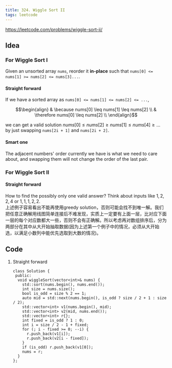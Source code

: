 ```yaml
---
title: 324. Wiggle Sort II
tags: leetcode
---
```


https://leetcode.com/problems/wiggle-sort-ii/

## Idea
### For Wiggle Sort I
Given an unsorted array `nums`, reorder it **in-place** such that `nums[0] <= nums[1] >= nums[2] <= nums[3]...`.

#### Straight forward
If we have a sorted array as `nums[0] <= nums[1] <= nums[2] <= ...`,

$$\begin{align}
& \because nums[0] \leq nums[1] \leq nums[2] \\
& \therefore nums[0] \leq nums[2] \\
\end{align}$$

we can get a valid solution $nums[0] \leq nums[2] \geq nums[1] \leq nums[4] \geq \ldots$ by just swapping `nums[2i + 1]` and `nums[2i + 2]`.

#### Smart one
The adjacent numbers' order currently we have is what we need to care about, and swapping them will not change the order of the last pair.

### For Wiggle Sort II
#### Straight forward
How to find the possibly only one valid answer? Think about inputs like $1, 2, 2, 4$ or $1, 1, 1, 2, 2$.  
上述例子容易看出不能再使用greedy solution，否则可能会找不到唯一解。我们把任意正确解用线图简单连接后不难发现，实质上一定要有上面一层，比对应下面一层的每个对应数都大一些，否则不会有正确解。所以考虑再对数组排序后，分为两部分在其中从大开始抽取数据(因为上述第一个例子中的情况，必须从大开始选，以满足小数列中能优先选取到大数的情况)。

## Code
1. Straight forward

    ```cpp=
    class Solution {
     public:
      void wiggleSort(vector<int>& nums) {
        std::sort(nums.begin(), nums.end());
        int size = nums.size();
        bool is_odd = size % 2 == 1;
        auto mid = std::next(nums.begin(), is_odd ? size / 2 + 1 : size / 2);
        std::vector<int> v1(nums.begin(), mid);
        std::vector<int> v2(mid, nums.end());
        std::vector<int> r{};
        int fixed = is_odd ? 1 : 0;
        int i = size / 2 - 1 + fixed;
        for (; i - fixed >= 0; --i) {
          r.push_back(v1[i]);
          r.push_back(v2[i - fixed]);
        }
        if (is_odd) r.push_back(v1[0]);
        nums = r;
      }
    };
    ```